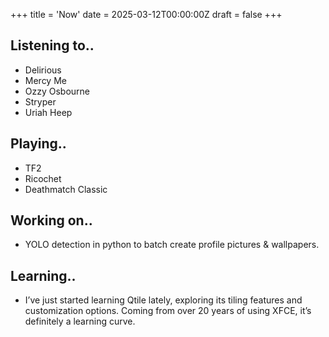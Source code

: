 +++
title = 'Now'
date = 2025-03-12T00:00:00Z
draft = false
+++
  
## Listening to..
+ Delirious
+ Mercy Me
+ Ozzy Osbourne
+ Stryper
+ Uriah Heep

## Playing..
+ TF2
+ Ricochet
+ Deathmatch Classic

## Working on..
+ YOLO detection in python to batch create profile pictures & wallpapers.

## Learning..
+ I’ve just started learning Qtile lately, exploring its tiling features and customization options. Coming from over 20 years of using XFCE, it’s definitely a learning curve.